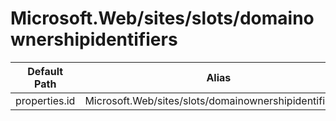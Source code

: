 # Microsoft.Web/sites/slots/domainownershipidentifiers

| Default Path | Alias |
|---|---|
| properties.id | Microsoft.Web/sites/slots/domainownershipidentifiers/id |

